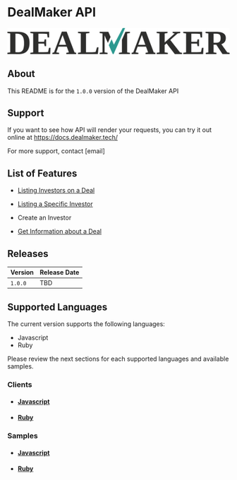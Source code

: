 # DealMaker API
![DealMaker Logo](v1/assets/images/DealMaker-Logo-Dark-SM.png)
## About

This README is for the `1.0.0` version of the DealMaker API

## Support

If you want to see how API will render your requests, you can try it out online at https://docs.dealmaker.tech/

For more support, contact [email]

## List of Features

- [Listing Investors on a Deal](https://docs.dealmaker.tech/#operation/listInvestors)

- [Listing a Specific Investor](https://docs.dealmaker.tech/#operation/getInvestor)

- Create an Investor

- [Get Information about a Deal](https://docs.dealmaker.tech/#operation/getDeal)

## Releases

| Version  | Release Date |
| ------------- | ------------- |
| `1.0.0`  | TBD  |

## Supported Languages
The current version supports the following languages:

- Javascript
- Ruby

Please review the next sections for each supported languages and available samples.

### Clients
- #### [Javascript](v1/clients/javascript)

- #### [Ruby](v1/clients/ruby)

### Samples
- #### [Javascript](v1/samples/javascript)

- #### [Ruby](v1/samples/ruby)


<!-- ## Generating a Custom Client -->
